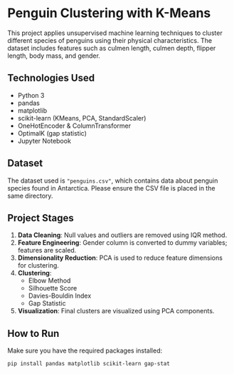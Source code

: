 # Penguin Clustering with K-Means

This project applies unsupervised machine learning techniques to cluster different species of penguins using their physical characteristics. The dataset includes features such as culmen length, culmen depth, flipper length, body mass, and gender.

## Technologies Used
- Python 3
- pandas
- matplotlib
- scikit-learn (KMeans, PCA, StandardScaler)
- OneHotEncoder & ColumnTransformer
- OptimalK (gap statistic)
- Jupyter Notebook

## Dataset
The dataset used is `"penguins.csv"`, which contains data about penguin species found in Antarctica. Please ensure the CSV file is placed in the same directory.

## Project Stages
1. **Data Cleaning**: Null values and outliers are removed using IQR method.
2. **Feature Engineering**: Gender column is converted to dummy variables; features are scaled.
3. **Dimensionality Reduction**: PCA is used to reduce feature dimensions for clustering.
4. **Clustering**:
   - Elbow Method
   - Silhouette Score
   - Davies-Bouldin Index
   - Gap Statistic
5. **Visualization**: Final clusters are visualized using PCA components.

## How to Run
Make sure you have the required packages installed:
```bash
pip install pandas matplotlib scikit-learn gap-stat
```

